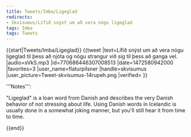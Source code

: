 ```yaml
---
title: Tweets/Imba/Ligeglad
redirects:
- Skvisumus/Lífið snýst um að vera nógu ligeglad
tags: Imba
tags: Tweets
---
```


{{start|Tweets/Imba/Ligeglad}}
<level c1/>
{{tweet
|text=Lífið snýst um að vera nógu ligeglad til þess að njóta og nógu strangur við sig til þess að ganga vel.
|audio=sVkS.mp3
|id=770686446307008513
|date=1472580942000
|favorites=3
|user_name=flaturpilsner
|handle=skvisumus
|user_picture=Tweet-skvisumus-14rupeh.png
|verified=
}}

<div class=notes>
'''Notes''':

"Ligeglad" is a loan word from Danish and describes the very Danish behavior of not stressing about life. Using Danish words in Icelandic is usually done in a somewhat joking manner, but you'll still hear it from time to time.

{{end}}<noinclude>


</noinclude>